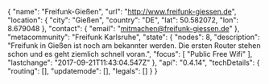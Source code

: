 {
  "name": "Freifunk-Gießen",
  "url": "http://www.freifunk-giessen.de",
  "location": {
    "city": "Gießen",
    "country": "DE",
    "lat": 50.582072,
    "lon": 8.679048
  },
  "contact": {
    "email": "mitmachen@freifunk-giessen.de"
  },
  "metacommunity": "Freifunk Karlsruhe",
  "state": {
    "nodes": 8,
    "description": "Freifunk in Gießen ist noch am bekannter werden. Die ersten Router stehen schon und es geht ziemlich schnell voran.",
    "focus": [
      "Public Free Wifi"
    ],
    "lastchange": "2017-09-21T11:43:04.547Z"
  },
  "api": "0.4.14",
  "techDetails": {
    "routing": [],
    "updatemode": [],
    "legals": []
  }
}

